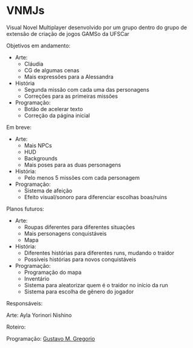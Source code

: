 # VNMJs

Visual Novel Multiplayer desenvolvido por um grupo dentro do grupo de extensão de criação de jogos GAMSo da UFSCar

Objetivos em andamento:

- Arte:
  - Cláudia
  - CG de algumas cenas
  - Mais expressões para a Alessandra
- História
  - Segunda missão com cada uma das personagens
  - Correções para as primeiras missões
- Programação:
  - Botão de acelerar texto
  - Correção da página inicial

Em breve:

- Arte:
  - Mais NPCs
  - HUD
  - Backgrounds
  - Mais poses para as duas personagens
- História:
  - Pelo menos 5 missões com cada personagem
- Programação:
  - Sistema de afeição
  - Efeito visual/sonoro para diferenciar escolhas boas/ruins

Planos futuros:

- Arte:
  - Roupas diferentes para diferentes situações
  - Mais personagens conquistáveis
  - Mapa
- História:
  - Diferentes histórias para diferentes runs, mudando o traidor
  - Possíveis histórias para novos conquistáveis 
- Programação:
  - Programação do mapa
  - Inventário
  - Sistema para aleatorizar quem é o traidor no início da run
  - Sistema para escolha de gênero do jogador

Responsáveis:

Arte: Ayla Yorinori Nishino

Roteiro:

Programação: [Gustavo M. Gregorio](https://github.com/gustakowai)
